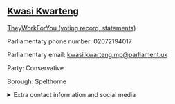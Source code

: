 ## <a href="https://members.parliament.uk/member/4134/contact">Kwasi Kwarteng</a>

<a href="https://www.theyworkforyou.com/mp/24770/kwasi_kwarteng/spelthorne">TheyWorkForYou (voting record, statements)</a> 

Parliamentary phone number: 02072194017 

Parliamentary email: kwasi.kwarteng.mp@parliament.uk 

Party: Conservative 

Borough: Spelthorne 

<details><summary>Extra contact information and social media</summary> 
<li>Website: http://kwasi4spelthorne.org.uk/</li>
<li>Twitter:</li>
<li>Constituency office phone number:</li>
<li>Constituency office email:</li>
<li>Facebook:</li>
<li>Instagram:</li>
<li>Youtube:</li>
<li>Linkedin:</li>
<li>Government department phone number:</li>
<li>Government department email:</li>
<li>Threads:</li>
<li>Party office phone number:</li>
<li>Party office email:</li>
<li>Tiktok:</li>
</details>